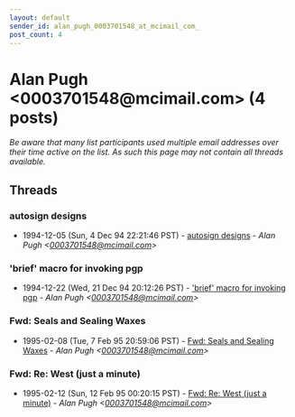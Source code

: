 ```yaml
---
layout: default
sender_id: alan_pugh_0003701548_at_mcimail_com_
post_count: 4
---
```


# Alan Pugh <0003701548<span>@</span>mcimail.com> (4 posts)

_Be aware that many list participants used multiple email addresses over their time active on the list. As such this page may not contain all threads available._

## Threads

### autosign designs
+ 1994-12-05 (Sun, 4 Dec 94 22:21:46 PST) - [autosign designs](/archive/1994/12/d02c2f5536ad5dc3f3f3a65c7f4e7f3d1e62492f53fe5ff1a1708b0fcb5745d4) - _Alan Pugh \<0003701548@mcimail.com\>_

### 'brief' macro for invoking pgp
+ 1994-12-22 (Wed, 21 Dec 94 20:12:26 PST) - ['brief' macro for invoking pgp](/archive/1994/12/75c2fc6196d233a778516b05ae740d53941c3e9bd6fabe1139dabcaa521cc64d) - _Alan Pugh \<0003701548@mcimail.com\>_

### Fwd: Seals and Sealing Waxes
+ 1995-02-08 (Tue, 7 Feb 95 20:59:06 PST) - [Fwd: Seals and Sealing Waxes](/archive/1995/02/5640d8bd8fbf58db102503af65cb46f7ab2fb1e593be1ddf2c74f03ded33f586) - _Alan Pugh \<0003701548@mcimail.com\>_

### Fwd: Re: West (just a minute)
+ 1995-02-12 (Sun, 12 Feb 95 00:20:15 PST) - [Fwd: Re: West (just a minute)](/archive/1995/02/178625bdc1bd6bf51a4e567452ed24b75c6a0a3a123153745691e95053ebe4ad) - _Alan Pugh \<0003701548@mcimail.com\>_

